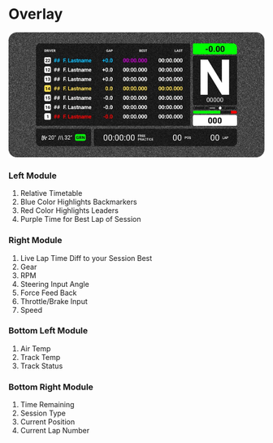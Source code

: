 # Overlay

![Overlay](images/Overlay.jpg)

### Left Module
1. Relative Timetable
2. Blue Color Highlights Backmarkers
3. Red Color Highlights Leaders
4. Purple Time for Best Lap of Session

### Right Module
1. Live Lap Time Diff to your Session Best
2. Gear
3. RPM
4. Steering Input Angle
5. Force Feed Back
6. Throttle/Brake Input
7. Speed

### Bottom Left Module
1. Air Temp
2. Track Temp
3. Track Status

### Bottom Right Module
1. Time Remaining
2. Session Type
3. Current Position
4. Current Lap Number